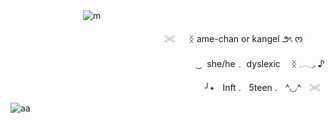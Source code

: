ㅤㅤㅤㅤㅤㅤㅤㅤㅤ![m](https://64.media.tumblr.com/481b98ec5177e8d18732f2643ee270ac/f914bda45b73bcf3-8a/s640x960/f8b7bbfffcbd5007a37c8a5be5f10f8eb8929b9b.gifv) 


ㅤㅤㅤㅤㅤㅤㅤㅤㅤㅤㅤㅤㅤㅤㅤㅤㅤㅤ  ⠀𓏵     ᛝ ame-chan    or   kangel    ౨ৎ ᰔ

ㅤㅤㅤㅤㅤㅤㅤㅤㅤㅤㅤㅤㅤㅤㅤㅤㅤㅤㅤㅤㅤㅤ  ⠀  ͜ㅤshe/he﹒  dyslexic  ᛝ 𓈒𓂃◞ ♪

ㅤㅤㅤㅤㅤㅤㅤㅤㅤㅤㅤㅤㅤㅤㅤㅤㅤㅤㅤㅤㅤㅤㅤ  ⠀╯٭ㅤInft .ㅤ5teen .ㅤ^◡^ㅤ𓏵

![aa](https://64.media.tumblr.com/80346a46a145353885765ff2cd05bb55/a1dfad80ddb8d71f-a9/s1280x1920/c7b9fc12a4e54565b6c61cc33db02dcf12f57dbd.pnj) 
